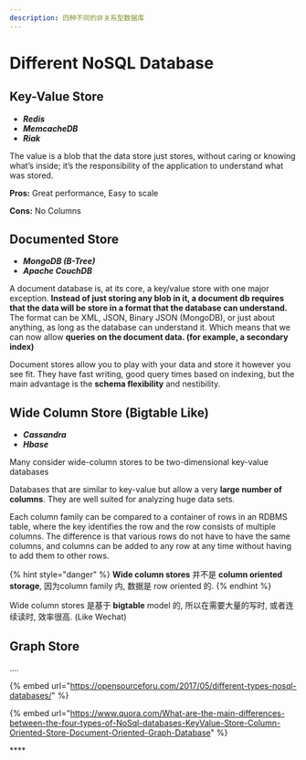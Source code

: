 ```yaml
---
description: 四种不同的非关系型数据库
---
```


# Different NoSQL Database

## Key-Value Store 

* _**Redis**_
* _**MemcacheDB**_
* _**Riak**_

The value is a blob that the data store just stores, without caring or knowing what’s inside; it’s the responsibility of the application to understand what was stored. 

**Pros:** Great performance, Easy to scale 

**Cons:** No Columns

## Documented Store 

* _**MongoDB \(B-Tree\)**_
* _**Apache CouchDB**_

A document database is, at its core, a key/value store with one major exception. **Instead of just storing any blob in it, a document db requires that the data will be store in a format that the database can understand.** The format can be XML, JSON, Binary JSON \(MongoDB\), or just about anything, as long as the database can understand it. Which means that we can now allow **queries on the document data. \(for example, a secondary index\)**

Document stores allow you to play with your data and store it however you see fit. They have fast writing, good query times based on indexing, but the main advantage is the **schema flexibility** and nestibility.

## Wide Column Store \(Bigtable Like\)

* _**Cassandra**_ 
* _**Hbase**_

Many consider wide-column stores to be two-dimensional key-value databases

Databases that are similar to key-value but allow a very **large number of columns**. They are well suited for analyzing huge data sets.

Each column family can be compared to a container of rows in an RDBMS table, where the key identifies the row and the row consists of multiple columns. The difference is that various rows do not have to have the same columns, and columns can be added to any row at any time without having to add them to other rows.

{% hint style="danger" %}
**Wide column stores** 并不是 **column oriented storage**, 因为column family 内, 数据是 row oriented 的. 
{% endhint %}

Wide column stores 是基于 **bigtable** model 的, 所以在需要大量的写时, 或者连续读时, 效率很高. \(Like Wechat\)

## Graph Store

....



{% embed url="https://opensourceforu.com/2017/05/different-types-nosql-databases/" %}

{% embed url="https://www.quora.com/What-are-the-main-differences-between-the-four-types-of-NoSql-databases-KeyValue-Store-Column-Oriented-Store-Document-Oriented-Graph-Database" %}

\*\*\*\*

